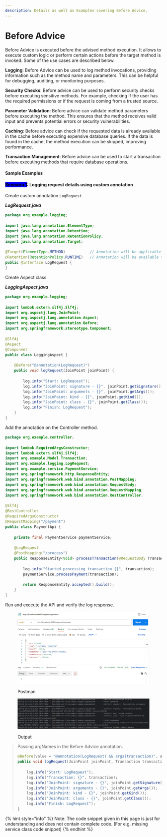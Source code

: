 ```yaml
---
description: Details as well as Examples covering Before Advice.
---
```


# Before Advice

Before Advice is executed before the advised method execution. It allows to execute custom logic or perform certain actions before the target method is invoked. Some of the use cases are described below.

**Logging**: Before Advice can be used to log method invocations, providing information such as the method name and parameters. This can be helpful for debugging, auditing, or monitoring purposes.

**Security Checks**: Before advice can be used to perform security checks before executing sensitive methods. For example, checking if the user has the required permissions or if the request is coming from a trusted source.

**Parameter Validation**: Before advice can validate method parameters before executing the method. This ensures that the method receives valid input and prevents potential errors or security vulnerabilities.

**Caching**: Before advice can check if the requested data is already available in the cache before executing expensive database queries. If the data is found in the cache, the method execution can be skipped, improving performance.

**Transaction Management**: Before advice can be used to start a transaction before executing methods that require database operations.



#### Sample Examples

#### <mark style="background-color:blue;">Scenario 1</mark>: Logging request details using custom annotation&#x20;

Create custom annotation `LogRequest`

_**LogRequest.java**_

```java
package org.example.logging;

import java.lang.annotation.ElementType;
import java.lang.annotation.Retention;
import java.lang.annotation.RetentionPolicy;
import java.lang.annotation.Target;

@Target(ElementType.METHOD)           // Annotation will be applicable on methods only
@Retention(RetentionPolicy.RUNTIME)   // Annotation will be available to the JVM at runtime
public @interface LogRequest {
}
```

Create Aspect class

_**LoggingAspect.java**_

```java
package org.example.logging;

import lombok.extern.slf4j.Slf4j;
import org.aspectj.lang.JoinPoint;
import org.aspectj.lang.annotation.Aspect;
import org.aspectj.lang.annotation.Before;
import org.springframework.stereotype.Component;

@Slf4j
@Aspect
@Component
public class LoggingAspect {

    @Before("@annotation(LogRequest)")
    public void logRequest(JoinPoint joinPoint) {

        log.info("Start: LogRequest");
        log.info("JoinPoint: signature - {}", joinPoint.getSignature());
        log.info("JoinPoint: arguments - {}", joinPoint.getArgs());
        log.info("JoinPoint: kind - {}", joinPoint.getKind());
        log.info("JoinPoint: class - {}", joinPoint.getClass());
        log.info("Finish: LogRequest");
    }
}
```

Add the annotation on the Controller method.

```java
package org.example.controller;

import lombok.RequiredArgsConstructor;
import lombok.extern.slf4j.Slf4j;
import org.example.Model.Transaction;
import org.example.logging.LogRequest;
import org.example.service.PaymentService;
import org.springframework.http.ResponseEntity;
import org.springframework.web.bind.annotation.PostMapping;
import org.springframework.web.bind.annotation.RequestBody;
import org.springframework.web.bind.annotation.RequestMapping;
import org.springframework.web.bind.annotation.RestController;

@Slf4j
@RestController
@RequiredArgsConstructor
@RequestMapping("/payment")
public class PaymentApi {

    private final PaymentService paymentService;

    @LogRequest
    @PostMapping("/process")
    public ResponseEntity<Void> processTransaction(@RequestBody Transaction transaction) {

        log.info("Started processing transaction {}", transaction);
        paymentService.processPayment(transaction);

        return ResponseEntity.accepted().build();
    }
}
```

Run and execute the API and verify the log response.

<figure><img src="../../../.gitbook/assets/image (2) (1) (1) (1) (1) (1) (1) (1) (1) (1) (1) (1) (1) (1) (1) (1) (1) (1) (1).png" alt="" width="563"><figcaption><p>Postman</p></figcaption></figure>

<figure><img src="../../../.gitbook/assets/image (1) (1) (1) (1) (1) (1) (1) (1) (1) (1) (1) (1) (1) (1) (1) (1) (1) (1) (1) (1) (1) (1) (1) (1) (1) (1) (1) (1) (1) (1) (1) (1) (1) (1) (1) (1).png" alt=""><figcaption><p>Output</p></figcaption></figure>

> Passing argNames in the Before Advice annotation.
>
> ```java
> @Before(value = "@annotation(LogRequest) && args(transaction)", argNames = "transaction")
> public void logRequest(JoinPoint joinPoint, Transaction transaction) {
>
>     log.info("Start: LogRequest");
>     log.info("Transaction: {}", transaction);
>     log.info("JoinPoint: signature - {}", joinPoint.getSignature());
>     log.info("JoinPoint: arguments - {}", joinPoint.getArgs());
>     log.info("JoinPoint: kind - {}", joinPoint.getKind());
>     log.info("JoinPoint: class - {}", joinPoint.getClass());
>     log.info("Finish: LogRequest");
> }
> ```







{% hint style="info" %}
Note: The code snippet given in this page is just for understanding and does not contain complete code. (For e.g. missing service class code snippet)
{% endhint %}
